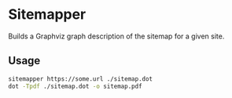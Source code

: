 # Sitemapper

Builds a Graphviz graph description of the sitemap for a given site.

## Usage

```bash
sitemapper https://some.url ./sitemap.dot
dot -Tpdf ./sitemap.dot -o sitemap.pdf
```
